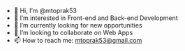- 👋 Hi, I’m @mtoprak53
- 👀 I’m interested in Front-end and Back-end Development
- 🌱 I’m currently looking for new opportunities
- 💞️ I’m looking to collaborate on Web Apps
- 📫 How to reach me: mtoprak53@gmail.com

<!---
mtoprak53/mtoprak53 is a ✨ special ✨ repository because its `README.md` (this file) appears on your GitHub profile.
You can click the Preview link to take a look at your changes.
--->
